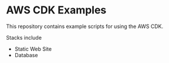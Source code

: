 # AWS CDK Examples

This repository contains example scripts for using the AWS CDK.

Stacks include

* Static Web Site
* Database
